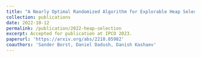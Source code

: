 ```yaml
---
title: "A Nearly Optimal Randomized Algorithm for Explorable Heap Selection"
collection: publications
date: 2022-10-12
permalink: /publication/2022-heap-selection
excerpt: Accepted for publication at IPCO 2023.
paperurl: 'https://arxiv.org/abs/2210.05982'
coauthors: 'Sander Borst, Daniel Dadush, Danish Kashaev'
---
```

